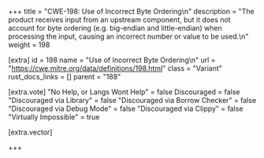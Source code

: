 +++
title = "CWE-198: Use of Incorrect Byte Ordering\n"
description = "The product receives input from an upstream component, but it does not account for byte ordering (e.g. big-endian and little-endian) when processing the input, causing an incorrect number or value to be used.\n"
weight = 198

[extra]
id = 198
name = "Use of Incorrect Byte Ordering\n"
url = "https://cwe.mitre.org/data/definitions/198.html"
class = "Variant"
rust_docs_links = []
parent = "188"

[extra.vote]
"No Help, or Langs Wont Help" = false
Discouraged = false
"Discouraged via Library" = false
"Discouraged via Borrow Checker" = false
"Discouraged via Debug Mode" = false
"Discouraged via Clippy" = false
"Virtually Impossible" = true

[extra.vector]

+++